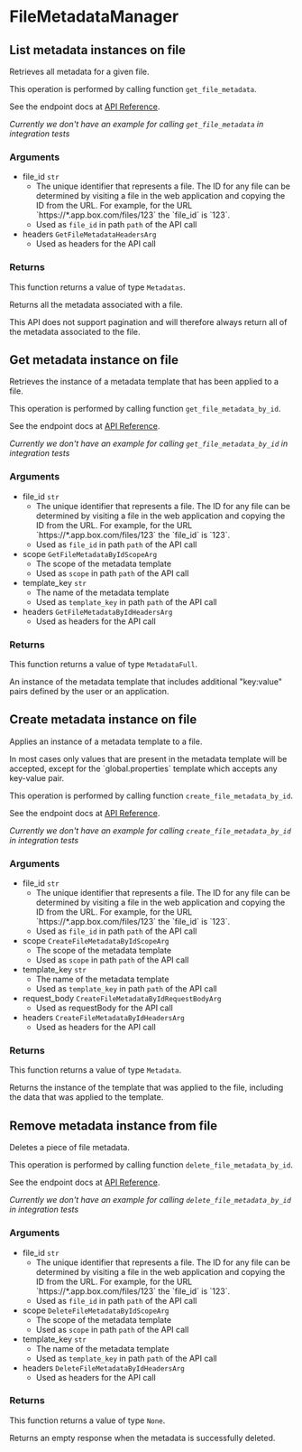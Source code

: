 # FileMetadataManager

## List metadata instances on file

Retrieves all metadata for a given file.

This operation is performed by calling function `get_file_metadata`.

See the endpoint docs at
[API Reference](https://developer.box.com/reference/get-files-id-metadata/).

*Currently we don't have an example for calling `get_file_metadata` in integration tests*

### Arguments

- file_id `str`
  - The unique identifier that represents a file.  The ID for any file can be determined by visiting a file in the web application and copying the ID from the URL. For example, for the URL &#x60;https://*.app.box.com/files/123&#x60; the &#x60;file_id&#x60; is &#x60;123&#x60;.
  - Used as `file_id` in path `path` of the API call
- headers `GetFileMetadataHeadersArg`
  - Used as headers for the API call


### Returns

This function returns a value of type `Metadatas`.

Returns all the metadata associated with a file.

This API does not support pagination and will therefore always return
all of the metadata associated to the file.


## Get metadata instance on file

Retrieves the instance of a metadata template that has been applied to a
file.

This operation is performed by calling function `get_file_metadata_by_id`.

See the endpoint docs at
[API Reference](https://developer.box.com/reference/get-files-id-metadata-id-id/).

*Currently we don't have an example for calling `get_file_metadata_by_id` in integration tests*

### Arguments

- file_id `str`
  - The unique identifier that represents a file.  The ID for any file can be determined by visiting a file in the web application and copying the ID from the URL. For example, for the URL &#x60;https://*.app.box.com/files/123&#x60; the &#x60;file_id&#x60; is &#x60;123&#x60;.
  - Used as `file_id` in path `path` of the API call
- scope `GetFileMetadataByIdScopeArg`
  - The scope of the metadata template
  - Used as `scope` in path `path` of the API call
- template_key `str`
  - The name of the metadata template
  - Used as `template_key` in path `path` of the API call
- headers `GetFileMetadataByIdHeadersArg`
  - Used as headers for the API call


### Returns

This function returns a value of type `MetadataFull`.

An instance of the metadata template that includes
additional &quot;key:value&quot; pairs defined by the user or
an application.


## Create metadata instance on file

Applies an instance of a metadata template to a file.

In most cases only values that are present in the metadata template
will be accepted, except for the &#x60;global.properties&#x60; template which accepts
any key-value pair.

This operation is performed by calling function `create_file_metadata_by_id`.

See the endpoint docs at
[API Reference](https://developer.box.com/reference/post-files-id-metadata-id-id/).

*Currently we don't have an example for calling `create_file_metadata_by_id` in integration tests*

### Arguments

- file_id `str`
  - The unique identifier that represents a file.  The ID for any file can be determined by visiting a file in the web application and copying the ID from the URL. For example, for the URL &#x60;https://*.app.box.com/files/123&#x60; the &#x60;file_id&#x60; is &#x60;123&#x60;.
  - Used as `file_id` in path `path` of the API call
- scope `CreateFileMetadataByIdScopeArg`
  - The scope of the metadata template
  - Used as `scope` in path `path` of the API call
- template_key `str`
  - The name of the metadata template
  - Used as `template_key` in path `path` of the API call
- request_body `CreateFileMetadataByIdRequestBodyArg`
  - Used as requestBody for the API call
- headers `CreateFileMetadataByIdHeadersArg`
  - Used as headers for the API call


### Returns

This function returns a value of type `Metadata`.

Returns the instance of the template that was applied to the file,
including the data that was applied to the template.


## Remove metadata instance from file

Deletes a piece of file metadata.

This operation is performed by calling function `delete_file_metadata_by_id`.

See the endpoint docs at
[API Reference](https://developer.box.com/reference/delete-files-id-metadata-id-id/).

*Currently we don't have an example for calling `delete_file_metadata_by_id` in integration tests*

### Arguments

- file_id `str`
  - The unique identifier that represents a file.  The ID for any file can be determined by visiting a file in the web application and copying the ID from the URL. For example, for the URL &#x60;https://*.app.box.com/files/123&#x60; the &#x60;file_id&#x60; is &#x60;123&#x60;.
  - Used as `file_id` in path `path` of the API call
- scope `DeleteFileMetadataByIdScopeArg`
  - The scope of the metadata template
  - Used as `scope` in path `path` of the API call
- template_key `str`
  - The name of the metadata template
  - Used as `template_key` in path `path` of the API call
- headers `DeleteFileMetadataByIdHeadersArg`
  - Used as headers for the API call


### Returns

This function returns a value of type `None`.

Returns an empty response when the metadata is
successfully deleted.


